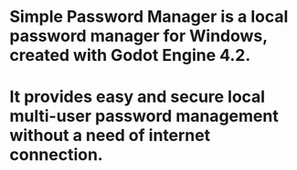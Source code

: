 # Simple Password Manager is a local password manager for Windows, created with Godot Engine 4.2.

# It provides easy and secure local multi-user password management without a need of internet connection.